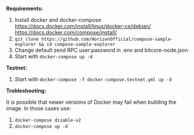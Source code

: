 **Requirements:**
1. Install docker and docker-compose https://docs.docker.com/install/linux/docker-ce/debian/ https://docs.docker.com/compose/install/
2. `git clone https://github.com/HorizenOfficial/compose-sample-explorer && cd compose-sample-explorer`
3. Change default zend RPC user:password in .env and bitcore-node.json
4. Start with `docker-compose up -d`

**Testnet:**
1. Start with `docker-compose -f docker-compose.testnet.yml up -d`

**Trobleshooting:**

It is possible that newer versions of Docker may fail when building the image. In those cases use:
1. `docker-compose disable-v2`
2. `docker-compose up -d`
